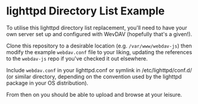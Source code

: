 # lighttpd Directory List Example

To utilise this lighttpd directory list replacement, you'll need to have your
own server set up and configured with WevDAV (hopefully that's a given!).

Clone this repository to a desirable location (e.g. `/var/www/webdav-js`) then
modify the example `webdav.conf` file to your liking, updating the references
to the `webdav-js` repo if you've checked it out elsewhere.

Include `webdav.conf` in your lighttpd.conf or symlink in /etc/lighttpd/conf.d/
(or similar directory, depending on the convention used by the lighttpd package
in your OS distribution).

From then on you should be able to upload and browse at your leisure.
